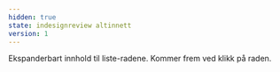 ```yaml
---
hidden: true
state: indesignreview altinnett
version: 1
---
```

Ekspanderbart innhold til liste-radene. Kommer frem ved klikk på raden.
